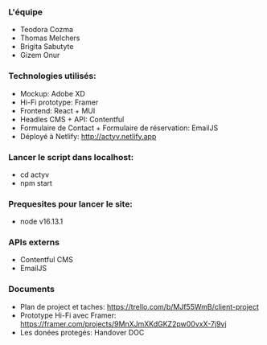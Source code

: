 ### L'équipe
- Teodora Cozma
- Thomas Melchers
- Brigita Sabutyte
- Gizem Onur
### Technologies utilisés:
- Mockup: Adobe XD
- Hi-Fi prototype: Framer
- Frontend: React + MUI 
- Headles CMS + API: Contentful
- Formulaire de Contact + Formulaire de réservation: EmailJS
- Déployé à Netlify: http://actyv.netlify.app

### Lancer le script dans localhost: 
- cd actyv
- npm start

### Prequesites pour lancer le site:
- node v16.13.1

### APIs externs 
- Contentful CMS
- EmailJS

### Documents 
- Plan de project et taches: https://trello.com/b/MJf55WmB/client-project
- Prototype Hi-Fi avec Framer: https://framer.com/projects/9MnXJmXKdGKZ2pw00vxX-7j9vj 
- Les donées protegés: Handover DOC  
